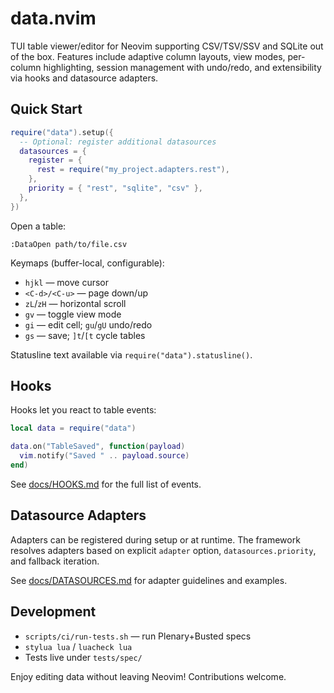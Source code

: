 # data.nvim

TUI table viewer/editor for Neovim supporting CSV/TSV/SSV and SQLite out of the box. Features include adaptive column layouts, view modes, per-column highlighting, session management with undo/redo, and extensibility via hooks and datasource adapters.

## Quick Start

```lua
require("data").setup({
  -- Optional: register additional datasources
  datasources = {
    register = {
      rest = require("my_project.adapters.rest"),
    },
    priority = { "rest", "sqlite", "csv" },
  },
})
```

Open a table:

```
:DataOpen path/to/file.csv
```

Keymaps (buffer-local, configurable):

- `hjkl` — move cursor
- `<C-d>/<C-u>` — page down/up
- `zL`/`zH` — horizontal scroll
- `gv` — toggle view mode
- `gi` — edit cell; `gu`/`gU` undo/redo
- `gs` — save; `]t`/`[t` cycle tables

Statusline text available via `require("data").statusline()`.

## Hooks

Hooks let you react to table events:

```lua
local data = require("data")

data.on("TableSaved", function(payload)
  vim.notify("Saved " .. payload.source)
end)
```

See [docs/HOOKS.md](docs/HOOKS.md) for the full list of events.

## Datasource Adapters

Adapters can be registered during setup or at runtime. The framework resolves adapters based on explicit `adapter` option, `datasources.priority`, and fallback iteration.

See [docs/DATASOURCES.md](docs/DATASOURCES.md) for adapter guidelines and examples.

## Development

- `scripts/ci/run-tests.sh` — run Plenary+Busted specs
- `stylua lua` / `luacheck lua`
- Tests live under `tests/spec/`

Enjoy editing data without leaving Neovim! Contributions welcome.
